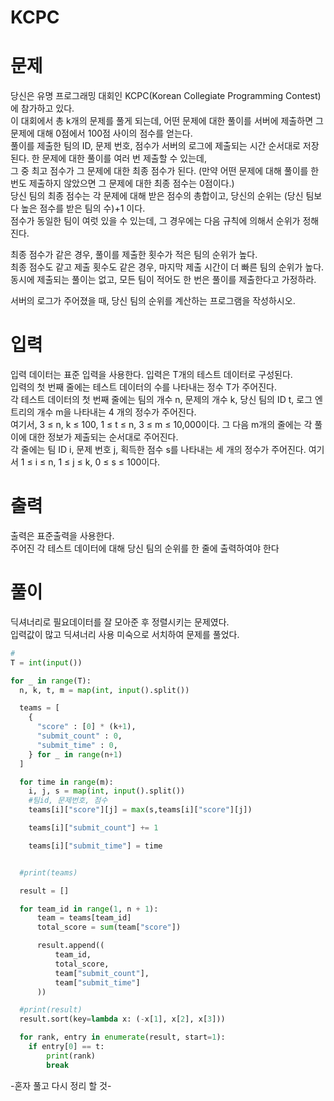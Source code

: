 # KCPC

# 문제
당신은 유명 프로그래밍 대회인 KCPC(Korean Collegiate Programming Contest)에 참가하고 있다.  </br>
이 대회에서 총 k개의 문제를 풀게 되는데, 어떤 문제에 대한 풀이를 서버에 제출하면 그 문제에 대해 0점에서 100점 사이의 점수를 얻는다.  </br>
풀이를 제출한 팀의 ID, 문제 번호, 점수가 서버의 로그에 제출되는 시간 순서대로 저장된다. 한 문제에 대한 풀이를 여러 번 제출할 수 있는데,  </br>
그 중 최고 점수가 그 문제에 대한 최종 점수가 된다. (만약 어떤 문제에 대해 풀이를 한번도 제출하지 않았으면 그 문제에 대한 최종 점수는 0점이다.)  </br>
당신 팀의 최종 점수는 각 문제에 대해 받은 점수의 총합이고, 당신의 순위는 (당신 팀보다 높은 점수를 받은 팀의 수)+1 이다.  </br>
점수가 동일한 팀이 여럿 있을 수 있는데, 그 경우에는 다음 규칙에 의해서 순위가 정해진다.  </br>

최종 점수가 같은 경우, 풀이를 제출한 횟수가 적은 팀의 순위가 높다.  </br>
최종 점수도 같고 제출 횟수도 같은 경우, 마지막 제출 시간이 더 빠른 팀의 순위가 높다.  </br>
동시에 제출되는 풀이는 없고, 모든 팀이 적어도 한 번은 풀이를 제출한다고 가정하라.  </br>

서버의 로그가 주어졌을 때, 당신 팀의 순위를 계산하는 프로그램을 작성하시오. </br>

# 입력
입력 데이터는 표준 입력을 사용한다. 입력은 T개의 테스트 데이터로 구성된다.  </br>
입력의 첫 번째 줄에는 테스트 데이터의 수를 나타내는 정수 T가 주어진다.  </br>
각 테스트 데이터의 첫 번째 줄에는 팀의 개수 n, 문제의 개수 k, 당신 팀의 ID t, 로그 엔트리의 개수 m을 나타내는 4 개의 정수가 주어진다.  </br>
여기서, 3 ≤ n, k ≤ 100, 1 ≤ t ≤ n, 3 ≤ m ≤ 10,000이다. 그 다음 m개의 줄에는 각 풀이에 대한 정보가 제출되는 순서대로 주어진다. </br>
각 줄에는 팀 ID i, 문제 번호 j, 획득한 점수 s를 나타내는 세 개의 정수가 주어진다. 여기서 1 ≤ i ≤ n, 1 ≤ j ≤ k, 0 ≤ s ≤ 100이다.  </br>

# 출력
출력은 표준출력을 사용한다. </br>
주어진 각 테스트 데이터에 대해 당신 팀의 순위를 한 줄에 출력하여야 한다 </br>

# 풀이
딕셔너리로 필요데이터를 잘 모아준 후 정렬시키는 문제였다. </br>
입력값이 많고 딕셔너리 사용 미숙으로 서치하여 문제를 풀었다. </br>

```python
#
T = int(input())

for _ in range(T):
  n, k, t, m = map(int, input().split())

  teams = [
    {
      "score" : [0] * (k+1),
      "submit_count" : 0,
      "submit_time" : 0,
    } for _ in range(n+1)
  ]

  for time in range(m):
    i, j, s = map(int, input().split())
    #팀id, 문제번호, 점수
    teams[i]["score"][j] = max(s,teams[i]["score"][j])

    teams[i]["submit_count"] += 1

    teams[i]["submit_time"] = time


  #print(teams)

  result = []

  for team_id in range(1, n + 1):
      team = teams[team_id]
      total_score = sum(team["score"])

      result.append((
          team_id,
          total_score,
          team["submit_count"],
          team["submit_time"]
      ))

  #print(result)
  result.sort(key=lambda x: (-x[1], x[2], x[3]))

  for rank, entry in enumerate(result, start=1):
    if entry[0] == t:
        print(rank)
        break
```

-혼자 풀고 다시 정리 할 것-
